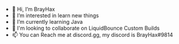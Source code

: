 - 👋 Hi, I’m BrayHax
- 👀 I’m interested in learn new things
- 🌱 I’m currently learning Java
- 💞️ I'm looking to collaborate on LiquidBounce Custom Builds
- 📫 You can Reach me at discord.gg, my discord is BrayHax#9814
